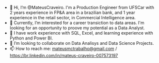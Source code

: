 - 👋 Hi, I’m @MateusCraveiro. I'm a Production Engineer from UFSCar with 2 years experience in FP&A area in a brazilian bank, and 1 year experience in the retail sector, in Commercial Intelligence area.
- 👀 Currently, I’m interested for a career transiction to data areas. I'm looking for an opportunity to proove my potential as a Data Analyst.
- 🌱 I have work experience with SQL, Excel, and learning experience with Python and Power BI. 
- 💞️ I’m looking to collaborate on Data Analisys and Data Science Projects.
- 📫 How to reach me: mateusmctrabalho@gmail.com / https://br.linkedin.com/in/mateus-craveiro-007573197


<!---
MateusCraveiro/MateusCraveiro is a ✨ special ✨ repository because its `README.md` (this file) appears on your GitHub profile.
You can click the Preview link to take a look at your changes.
--->
